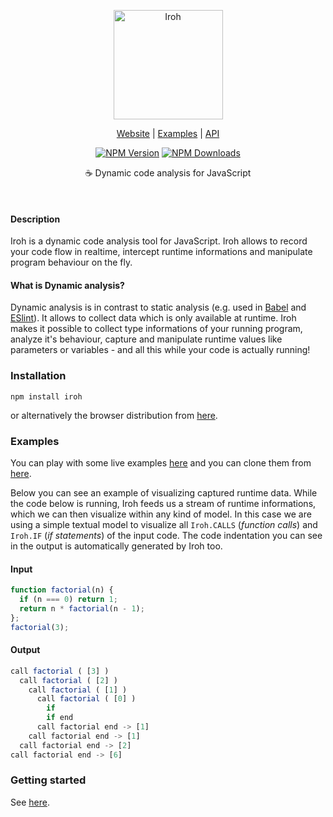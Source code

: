 <p align="center">
  <a href="//maierfelix.github.io/Iroh/">
    <img alt="Iroh" src="http://i.imgur.com/q7DYXfF.png" height="175">
  </a>
</p>

<p align="center">
  <a href="//maierfelix.github.io/Iroh/">Website</a> |
  <a href="//maierfelix.github.io/Iroh/examples/index.html">Examples</a> |
  <a href="//github.com/maierfelix/Iroh/blob/master/API.md">API</a>
</p>

<p align="center">
<a href="//www.npmjs.com/package/iroh"><img src="https://img.shields.io/npm/v/iroh.svg?style=flat-square" alt="NPM Version" /></a> <a href="//www.npmjs.com/package/iroh"><img src="https://img.shields.io/npm/dm/iroh.svg?style=flat-square" alt="NPM Downloads" /></a>
</p>

<p align="center">
  ☕ Dynamic code analysis for JavaScript
</p>

<br/>

#### Description

Iroh is a dynamic code analysis tool for JavaScript.
Iroh allows to record your code flow in realtime, intercept runtime informations and manipulate program behaviour on the fly. 

#### What is Dynamic analysis?

Dynamic analysis is in contrast to static analysis (e.g. used in [Babel](//github.com/babel/babel) and [ESlint](//github.com/eslint/eslint)). It allows to collect data which is only available at runtime. Iroh makes it possible to collect type informations of your running program, analyze it's behaviour, capture and manipulate runtime values like parameters or variables - and all this while your code is actually running!

### Installation

````
npm install iroh
````
or alternatively the browser distribution from [here](//cdn.rawgit.com/maierfelix/Iroh/master/dist/iroh-browser.js).

### Examples

You can play with some live examples [here](//maierfelix.github.io/Iroh/examples/) and you can clone them from [here](//github.com/maierfelix/Iroh/tree/gh-pages/examples).

Below you can see an example of visualizing captured runtime data. While the code below is running, Iroh feeds us a stream of runtime informations, which we can then visualize within any kind of model. In this case we are using a simple textual model to visualize all ``Iroh.CALLS`` (*function calls*) and ``Iroh.IF`` (*if statements*) of the input code. The code indentation you can see in the output is automatically generated by Iroh too.

#### Input
````js
function factorial(n) {
  if (n === 0) return 1;
  return n * factorial(n - 1);
};
factorial(3);
````
#### Output
````js
call factorial ( [3] )
  call factorial ( [2] )
    call factorial ( [1] )
      call factorial ( [0] )
        if
        if end
      call factorial end -> [1]
    call factorial end -> [1]
  call factorial end -> [2]
call factorial end -> [6]
````

### Getting started

See [here](https://github.com/maierfelix/Iroh/blob/master/API.md#getting-started).